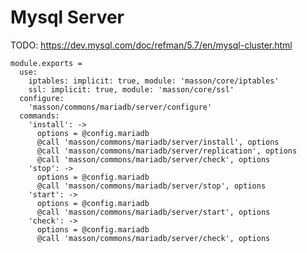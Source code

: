 
# Mysql Server

TODO: https://dev.mysql.com/doc/refman/5.7/en/mysql-cluster.html

    module.exports =
      use:
        iptables: implicit: true, module: 'masson/core/iptables'
        ssl: implicit: true, module: 'masson/core/ssl'
      configure:
        'masson/commons/mariadb/server/configure'
      commands:
        'install': ->
          options = @config.mariadb
          @call 'masson/commons/mariadb/server/install', options
          @call 'masson/commons/mariadb/server/replication', options
          @call 'masson/commons/mariadb/server/check', options
        'stop': ->
          options = @config.mariadb
          @call 'masson/commons/mariadb/server/stop', options
        'start': ->
          options = @config.mariadb
          @call 'masson/commons/mariadb/server/start', options
        'check': ->
          options = @config.mariadb
          @call 'masson/commons/mariadb/server/check', options
